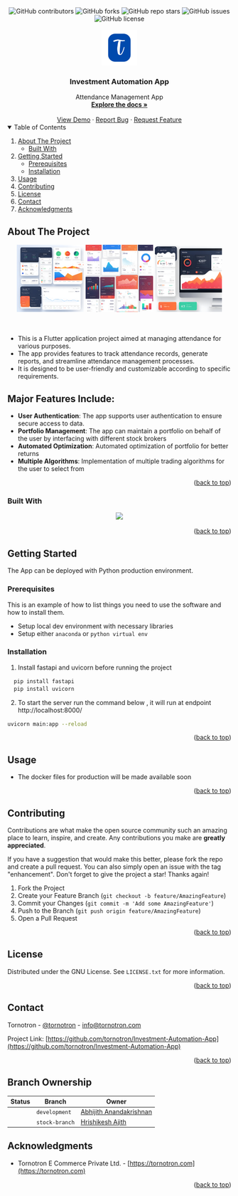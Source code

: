 <div align="center">
<img alt="GitHub contributors" src="https://img.shields.io/github/contributors/tornotron/Investment-Automation-App?style=for-the-badge">
<img alt="GitHub forks" src="https://img.shields.io/github/forks/tornotron/Investment-Automation-App?style=for-the-badge">
<img alt="GitHub repo stars" src="https://img.shields.io/github/stars/tornotron/Investment-Automation-App?style=for-the-badge">
<img alt="GitHub issues" src="https://img.shields.io/github/issues-raw/tornotron/Investment-Automation-App?style=for-the-badge">
<img alt="GitHub license" src="https://img.shields.io/github/license/tornotron/Investment-Automation-App?style=for-the-badge">
</div>

<!-- PROJECT LOGO -->
<br />
<div align="center">
  <a href="https://github.com/tornotron">
    <img src="favicon.png" alt="Logo" width="80" height="80">
  </a>
  <h3 align="center">Investment Automation App</h3>
  <div align="center">
    Attendance Management App  
    <br />
    <a href="https://github.com/tornotron/Investment-Automation-App/docs/README.md"><strong>Explore the docs »</strong></a>
    <br />
    <br />
    <a href="https://github.com/tornotron/Investment-Automation-App/demo/README.md">View Demo</a>
    ·
    <a href="https://github.com/tornotron/Investment-Automation-App/issues">Report Bug</a>
    ·
    <a href="https://github.com/tornotron/Investment-Automation-App/issues">Request Feature</a>
  </div>
</div>

<!-- TABLE OF CONTENTS -->
<details open>
  <summary>Table of Contents</summary>
  <ol>
    <li>
      <a href="#about-the-project">About The Project</a>
      <ul>
        <li><a href="#built-with">Built With</a></li>
      </ul>
    </li>
    <li>
      <a href="#getting-started">Getting Started</a>
      <ul>
        <li><a href="#prerequisites">Prerequisites</a></li>
        <li><a href="#installation">Installation</a></li>
      </ul>
    </li>
    <li><a href="#usage">Usage</a></li>
    <li><a href="#contributing">Contributing</a></li>
    <li><a href="#license">License</a></li>
    <li><a href="#contact">Contact</a></li>
    <li><a href="#acknowledgments">Acknowledgments</a></li>
  </ol>
</details>

<!-- ABOUT THE PROJECT -->
## About The Project

<div align="center">
  <img alt="Product Image 1" width="30%" height="30%" src="Investment-Automation-App-Dashboard-1.png">
  <img alt="Product Image 1" width="30%" height="30%" src="Investment-Automation-App-Dashboard-2.png">
  <img alt="Product Image 1" width="30%" height="30%" src="Investment-Automation-App-Dashboard-3.png">
 
  <!-- Add vertical space -->
  <br>  
  <br>  
  <br>  

</div>

* This is a Flutter application project aimed at managing attendance for various purposes.
* The app provides features to track attendance records, generate reports, and streamline attendance management processes.
* It is designed to be user-friendly and customizable according to specific requirements.

## Major Features Include:

- **User Authentication**: The app supports user authentication to ensure secure access to data.
- **Portfolio Management**: The app can maintain a portfolio on behalf of the user by interfacing with different stock brokers
- **Automated Optimization**: Automated optimization of portfolio for better returns
- **Multiple Algorithms**: Implementation of multiple trading algorithms for the user to select from

<p align="right">(<a href="#readme-top">back to top</a>)</p>

### Built With

<!-- Using Devicon font -->
<!-- <img height="50px" width="50px" src="https://cdn.jsdelivr.net/gh/devicons/devicon/icons/flutter/flutter-original.svg" /> -->  
<!-- * [![Flutter][Flutter-Icon]][https://flutter.dev] -->

<!-- Using skill-icons -->
<p align="center">
  <a href="https://skillicons.dev">
    <img src="https://skillicons.dev/icons?i=python,fastapi,sqlite,vscode,neovim" />
  </a>
</p>

<p align="right">(<a href="#readme-top">back to top</a>)</p>

<!-- Using Shields.io and Simple Icons -->
<!-- <img src="https://img.shields.io/badge/Flutter-20232A?style=for-the-badge&logo=flutter&logoColor=61DAFB" />   -->


<!-- GETTING STARTED -->
## Getting Started

The App can be deployed with Python production environment.

### Prerequisites

This is an example of how to list things you need to use the software and how to install them.

* Setup local dev environment with necessary libraries
* Setup either `anaconda` or `python virtual env`

### Installation

1. Install fastapi and uvicorn before running the project
```bash
  pip install fastapi
  pip install uvicorn
```

2. To start the server run the command below , it will run at endpoint http://localhost:8000/
```bash
uvicorn main:app --reload
```

<p align="right">(<a href="#readme-top">back to top</a>)</p>



<!-- USAGE EXAMPLES -->
## Usage

* The docker files for production will be made available soon

<p align="right">(<a href="#readme-top">back to top</a>)</p>

<!-- CONTRIBUTING -->
## Contributing

Contributions are what make the open source community such an amazing place to learn, inspire, and create. Any contributions you make are **greatly appreciated**.

If you have a suggestion that would make this better, please fork the repo and create a pull request. You can also simply open an issue with the tag "enhancement".
Don't forget to give the project a star! Thanks again!

1. Fork the Project
2. Create your Feature Branch (`git checkout -b feature/AmazingFeature`)
3. Commit your Changes (`git commit -m 'Add some AmazingFeature'`)
4. Push to the Branch (`git push origin feature/AmazingFeature`)
5. Open a Pull Request

<p align="right">(<a href="#readme-top">back to top</a>)</p>



<!-- LICENSE -->
## License

Distributed under the GNU License. See `LICENSE.txt` for more information.

<p align="right">(<a href="#readme-top">back to top</a>)</p>



<!-- CONTACT -->
## Contact

Tornotron - [@tornotron](https://twitter.com/tornotron) - info@tornotron.com 

Project Link: [https://github.com/tornotron/Investment-Automation-App](https://github.com/tornotron/Investment-Automation-App)

<p align="right">(<a href="#readme-top">back to top</a>)</p>

## Branch Ownership

 | Status | Branch | Owner
 | --- | --- | ---
 |  | `development` | [Abhijith Anandakrishnan](abhijithananthan@gmail.com)
 |  | `stock-branch` | [Hrishikesh Ajith](hrishikeshajith0@gmail.com)


<!-- ACKNOWLEDGMENTS -->
## Acknowledgments

* Tornotron E Commerce Private Ltd. - [https://tornotron.com](https://tornotron.com)

<p align="right">(<a href="#readme-top">back to top</a>)</p>

